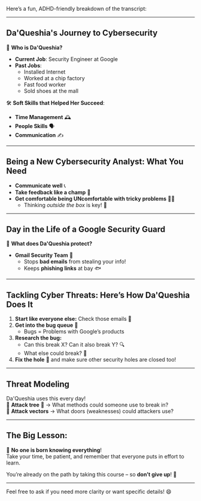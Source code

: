 Here’s a fun, ADHD-friendly breakdown of the transcript:

---

## **Da'Queshia's Journey to Cybersecurity**  
🌟 **Who is Da'Queshia?**  
- **Current Job**: Security Engineer at Google  
- **Past Jobs**:  
  - Installed Internet  
  - Worked at a chip factory  
  - Fast food worker  
  - Sold shoes at the mall  

🛠 **Soft Skills that Helped Her Succeed**:  
- **Time Management** 🕰  
- **People Skills** 🗣  
- **Communication** ✍️

---

## **Being a New Cybersecurity Analyst: What You Need**  
- **Communicate well** 📞  
- **Take feedback like a champ** 💬  
- **Get comfortable being UNcomfortable with tricky problems** 🧠💡  
  - Thinking *outside the box* is key! 🔑  
   
---

## **Day in the Life of a Google Security Guard**  
🔐 **What does Da'Queshia protect?**  
- **Gmail Security Team** 💌  
  - Stops **bad emails** from stealing your info!  
  - Keeps **phishing links** at bay 🐟

---

## **Tackling Cyber Threats: Here’s How Da'Queshia Does It**  
1. **Start like everyone else:** Check those emails 📧  
2. **Get into the bug queue** 🐛  
   - Bugs = Problems with Google’s products  
3. **Research the bug:**  
   - Can this break X? Can it also break Y? 🔍  
   - What else could break? 🤔  
4. **Fix the hole** 🔨 and make sure other security holes are closed too!

---

## **Threat Modeling**  
Da'Queshia uses this every day!  
🧠 **Attack tree** 🌳 → What methods could someone use to break in?  
🚪 **Attack vectors** → What doors (weaknesses) could attackers use?  
 
---

## **The Big Lesson**:  
🌱 **No one is born knowing everything**!  
Take your time, be patient, and remember that everyone puts in effort to learn.  

You’re already on the path by taking this course – so **don’t give up**! 💪

---

Feel free to ask if you need more clarity or want specific details! 😄